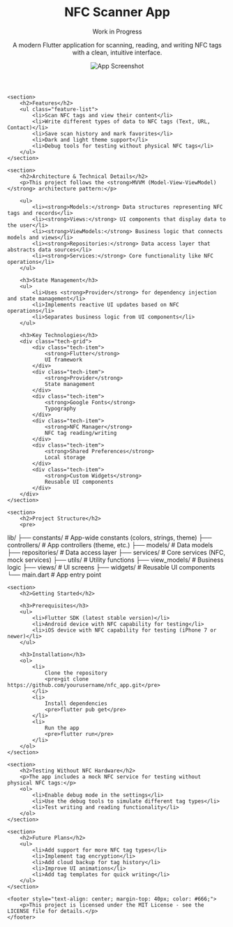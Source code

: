 <!DOCTYPE html>
<html lang="en">
<head>
    <meta charset="UTF-8">
    <meta name="viewport" content="width=device-width, initial-scale=1.0">
    <title>NFC Scanner App</title>

</head>
<body>
    <header>
        <h1>NFC Scanner App</h1>
        <div class="status-badge">Work in Progress</div>
        <p>A modern Flutter application for scanning, reading, and writing NFC tags with a clean, intuitive interface.</p>
        <img src="https://via.placeholder.com/800x400?text=NFC+Scanner+App" alt="App Screenshot" class="app-image">
    </header>

    <section>
        <h2>Features</h2>
        <ul class="feature-list">
            <li>Scan NFC tags and view their content</li>
            <li>Write different types of data to NFC tags (Text, URL, Contact)</li>
            <li>Save scan history and mark favorites</li>
            <li>Dark and light theme support</li>
            <li>Debug tools for testing without physical NFC tags</li>
        </ul>
    </section>

    <section>
        <h2>Architecture & Technical Details</h2>
        <p>This project follows the <strong>MVVM (Model-View-ViewModel)</strong> architecture pattern:</p>
        
        <ul>
            <li><strong>Models:</strong> Data structures representing NFC tags and records</li>
            <li><strong>Views:</strong> UI components that display data to the user</li>
            <li><strong>ViewModels:</strong> Business logic that connects models and views</li>
            <li><strong>Repositories:</strong> Data access layer that abstracts data sources</li>
            <li><strong>Services:</strong> Core functionality like NFC operations</li>
        </ul>

        <h3>State Management</h3>
        <ul>
            <li>Uses <strong>Provider</strong> for dependency injection and state management</li>
            <li>Implements reactive UI updates based on NFC operations</li>
            <li>Separates business logic from UI components</li>
        </ul>

        <h3>Key Technologies</h3>
        <div class="tech-grid">
            <div class="tech-item">
                <strong>Flutter</strong>
                UI framework
            </div>
            <div class="tech-item">
                <strong>Provider</strong>
                State management
            </div>
            <div class="tech-item">
                <strong>Google Fonts</strong>
                Typography
            </div>
            <div class="tech-item">
                <strong>NFC Manager</strong>
                NFC tag reading/writing
            </div>
            <div class="tech-item">
                <strong>Shared Preferences</strong>
                Local storage
            </div>
            <div class="tech-item">
                <strong>Custom Widgets</strong>
                Reusable UI components
            </div>
        </div>
    </section>

    <section>
        <h2>Project Structure</h2>
        <pre>
lib/
├── constants/       # App-wide constants (colors, strings, theme)
├── controllers/     # App controllers (theme, etc.)
├── models/          # Data models
├── repositories/    # Data access layer
├── services/        # Core services (NFC, mock services)
├── utils/           # Utility functions
├── view_models/     # Business logic
├── views/           # UI screens
├── widgets/         # Reusable UI components
└── main.dart        # App entry point</pre>
    </section>

    <section>
        <h2>Getting Started</h2>
        
        <h3>Prerequisites</h3>
        <ul>
            <li>Flutter SDK (latest stable version)</li>
            <li>Android device with NFC capability for testing</li>
            <li>iOS device with NFC capability for testing (iPhone 7 or newer)</li>
        </ul>

        <h3>Installation</h3>
        <ol>
            <li>
                Clone the repository
                <pre>git clone https://github.com/yourusername/nfc_app.git</pre>
            </li>
            <li>
                Install dependencies
                <pre>flutter pub get</pre>
            </li>
            <li>
                Run the app
                <pre>flutter run</pre>
            </li>
        </ol>
    </section>

    <section>
        <h2>Testing Without NFC Hardware</h2>
        <p>The app includes a mock NFC service for testing without physical NFC tags:</p>
        <ol>
            <li>Enable debug mode in the settings</li>
            <li>Use the debug tools to simulate different tag types</li>
            <li>Test writing and reading functionality</li>
        </ol>
    </section>

    <section>
        <h2>Future Plans</h2>
        <ul>
            <li>Add support for more NFC tag types</li>
            <li>Implement tag encryption</li>
            <li>Add cloud backup for tag history</li>
            <li>Improve UI animations</li>
            <li>Add tag templates for quick writing</li>
        </ul>
    </section>

    <footer style="text-align: center; margin-top: 40px; color: #666;">
        <p>This project is licensed under the MIT License - see the LICENSE file for details.</p>
    </footer>
</body>
</html>
